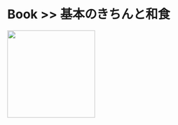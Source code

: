 # Book >> 基本のきちんと和食

<img src="https://images-na.ssl-images-amazon.com/images/I/51vJ2fKswoL._SX258_BO1,204,203,200_.jpg" style="width: 200px"/>